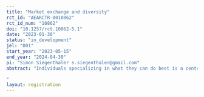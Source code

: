 ```yaml
---
title: "Market exchange and diversity"
rct_id: "AEARCTR-0010862"
rct_id_num: "10862"
doi: "10.1257/rct.10862-5.1"
date: "2023-01-30"
status: "in_development"
jel: "D01"
start_year: "2023-05-15"
end_year: "2024-04-30"
pi: "Simon Siegenthaler s.siegenthaler@gmail.com"
abstract: "Individuals specializing in what they can do best is a central component of economic production. However, people often seek partners among those who are superficially like them (e.g., gender, race). Such preferences for homophily can deprive a population of diversity, resulting in segregation. In a market context, such preferences can harm efficiency by limiting the search for exchange partners. We are interested to study mechanisms that drive lack of diversity in a setting where agents can engage in the most foundational market behavior: they can specialize to generate gains from trade through exchange.
"
layout: registration
---
```



